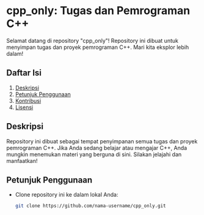 # cpp_only: Tugas dan Pemrograman C++

Selamat datang di repository "cpp_only"! Repository ini dibuat untuk menyimpan tugas dan proyek pemrograman C++. Mari kita eksplor lebih dalam!

## Daftar Isi

1. [Deskripsi](#deskripsi)
2. [Petunjuk Penggunaan](#petunjuk-penggunaan)
3. [Kontribusi](#kontribusi)
4. [Lisensi](#lisensi)

## Deskripsi

Repository ini dibuat sebagai tempat penyimpanan semua tugas dan proyek pemrograman C++. Jika Anda sedang belajar atau mengajar C++, Anda mungkin menemukan materi yang berguna di sini. Silakan jelajahi dan manfaatkan!

## Petunjuk Penggunaan

- Clone repository ini ke dalam lokal Anda:
  ```bash
  git clone https://github.com/nama-username/cpp_only.git
